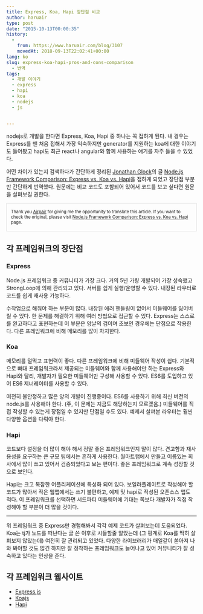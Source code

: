 ```yaml
---
title: Express, Koa, Hapi 장단점 비교
author: haruair
type: post
date: "2015-10-13T00:00:35"
history:
  - 
    from: https://www.haruair.com/blog/3107
    movedAt: 2018-09-13T22:02:41+00:00
lang: ko
slug: express-koa-hapi-pros-and-cons-comparison
  - 번역
tags:
  - 개발 이야기
  - express
  - hapi
  - koa
  - nodejs
  - js


---
```

nodejs로 개발을 한다면 Express, Koa, Hapi 중 하나는 꼭 접하게 된다. 내 경우는 Express를 맨 처음 접해서 가장 익숙하지만 generator를 지원하는 koa에 대한 이야기도 들어봤고 hapi도 최근 react나 angular와 함께 사용하는 얘기를 자주 들을 수 있었다.

어떤 차이가 있는지 검색하다가 간단하게 정리된 [Jonathan Glock][1]의 글 [Node.js Framework Comparison: Express vs. Koa vs. Hapi][2]을 접하게 되었고 장단점 부분만 간단하게 번역했다. 원문에는 비교 코드도 포함되어 있어서 코드를 보고 싶다면 원문을 살펴보길 권한다.

<div style="border:1px solid #dfdfdf; padding: 1.4em 1em; font-size: 0.8em;">
  Thank you <a href="https://www.airpair.com/" rel="nofollow">Airpair</a> for giving me the opportunity to translate this article. If you want to check the original, please visit <a href="https://www.airpair.com/node.js/posts/nodejs-framework-comparison-express-koa-hapi">Node.js Framework Comparison: Express vs. Koa vs. Hapi</a> page.
</div>

## 각 프레임워크의 장단점

### Express

Node.js 프레임워크 중 커뮤니티가 가장 크다. 거의 5년 가량 개발되어 가장 성숙했고 StrongLoop에 의해 관리되고 있다. 서버를 쉽게 실행/운영할 수 있다. 내장된 라우터로 코드를 쉽게 재사용 가능하다.

수작업으로 해줘야 하는 부분이 많다. 내장된 에러 핸들링이 없어서 미들웨어를 잃어버릴 수 있다. 한 문제를 해결하기 위해 여러 방법으로 접근할 수 있다. Express는 스스로를 완고하다고 표현하는데 이 부분은 양날의 검이며 초보인 경우에는 단점으로 작용한다. 다른 프레임워크에 비해 메모리를 많이 차지한다.

### Koa

메모리를 덜먹고 표현력이 좋다. 다른 프레임워크에 비해 미들웨어 작성이 쉽다. 기본적으로 뼈대 프레임워크라서 제공되는 미들웨어와 함께 사용해야만 하는 Express와 Hapi와 달리, 개발자가 필요한 미들웨어만 구성해 사용할 수 있다. ES6를 도입하고 있어 ES6 제너레이터를 사용할 수 있다.

여전히 불안정하고 많은 양의 개발이 진행중이다. ES6를 사용하기 위해 최신 버전의 node.js를 사용해야 한다. (주, 이 문제는 지금도 해당하는지 모르겠음.) 미들웨어를 직접 작성할 수 있는게 장점일 수 있지만 단점일 수도 있다. 예제서 살펴본 라우터는 훨씬 다양한 옵션을 다뤄야 한다.

### Hapi

코드보다 설정을 더 많이 해야 해서 정말 좋은 프레임워크인지 말이 많다. 견고함과 재사용성을 요구하는 큰 규모 팀에서는 흔하게 사용한다. 월마트랩에서 만들고 이름있는 회사에서 많이 쓰고 있어서 검증되었다고 보는 편이다. 좋은 프레임워크로 계속 성장할 것으로 보인다.

Hapi는 크고 복잡한 어플리케이션에 특성화 되어 있다. 보일러플레이트로 작성해야 할 코드가 많아서 작은 웹앱에서는 쓰기 불편하고, 예제 및 hapi로 작성된 오픈소스 앱도 적다. 이 프레임워크를 선택하면 서드파티 미들웨어에 기대는 쪽보다 개발자가 직접 작성해야 할 부분이 더 많을 것이다.

* * *

위 프레임워크 중 Express만 경험해봐서 각각 예제 코드가 살펴보는데 도움되었다. Koa는 tj가 노드를 떠난다는 글 쓴 이후로 시들할줄 알았는데 (그 핑계로 Koa를 딱히 살펴보지 않았는데) 여전히 잘 관리되고 있었다. 다양한 라이브러리가 매일같이 쏟아져 나와 봐야할 것도 많긴 하지만 잘 정착하는 프레임워크도 늘어나고 있어 커뮤니티가 잘 성숙하고 있다는 인상을 준다.

## 각 프레임워크 웹사이트

  * [Express.js][3]
  * [Koajs][4]
  * [Hapi][5]

 [1]: https://twitter.com/pupster
 [2]: https://www.airpair.com/node.js/posts/nodejs-framework-comparison-express-koa-hapi
 [3]: http://expressjs.com/
 [4]: http://koajs.com/
 [5]: http://hapijs.com/